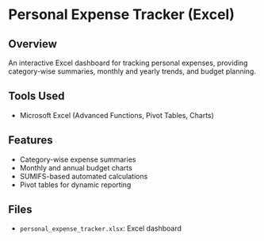 # Personal Expense Tracker (Excel)

## Overview
An interactive Excel dashboard for tracking personal expenses, providing category-wise summaries, monthly and yearly trends, and budget planning.

## Tools Used
- Microsoft Excel (Advanced Functions, Pivot Tables, Charts)

## Features
- Category-wise expense summaries
- Monthly and annual budget charts
- SUMIFS-based automated calculations
- Pivot tables for dynamic reporting

## Files
- `personal_expense_tracker.xlsx`: Excel dashboard

